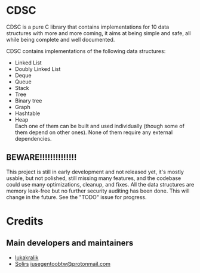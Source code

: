 # CDSC
CDSC is a pure C library that contains implementations for 10 data structures with more and more coming,
it aims at being simple and safe, all while being complete and well documented.

CDSC contains implementations of the following data structures:
- Linked List
- Doubly Linked List
- Deque
- Queue
- Stack
- Tree
- Binary tree
- Graph
- Hashtable
- Heap  
Each one of them can be built and used individually (though some of them depend on other ones).
None of them require any external dependencies.

## BEWARE!!!!!!!!!!!!!!
This project is still in early development and not released yet, it's mostly usable, but not polished, still missing many features, and the codebase could use many optimizations, cleanup, and fixes. All the data structures are memory leak-free but no further security auditing has been done. This will change in the future.
See the "TODO" issue for progress.

# Credits
## Main developers and maintainers
- [lukakralik](https://github.com/lukakralik)
- [Solirs](https://github.com/Solirs) iusegentoobtw@protonmail.com
